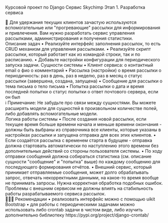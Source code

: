 Курсовой проект по Django
Сервис Skychimp
Этап 1. Разработка сервиса
<aside> 📍 Для удержания текущих клиентов зачастую используются вспомогательные или "прогревающие" рассылки для информирования и привлечения.
Вам нужно разработать сервис управления рассылками, администрирования и получения статистики.
</aside>
Описание задач
•	Реализуйте интерфейс заполнения рассылок, то есть CRUD механизм для управления рассылками.
•	Реализуйте скрипт рассылки, который работает как из командой строки, так и по расписанию.
•	Добавьте настройки конфигурации для периодического запуска задачи.
Сущности системы
•	Клиент сервиса: 
o	контактный email
o	фио
o	комментарий
•	Рассылка (настройки) 
o	время рассылки
o	периодичность: раз в день, раз в неделю, раз в месяц
o	статус рассылки (завершена, создана, запущена)
•	Сообщение для рассылки 
o	тема письма
o	тело письма
•	Попытка рассылки 
o	дата и время последней попытки
o	статус попытки
o	ответ почтового сервера, если он был
<aside> ℹ️ Примечание: Не забудьте про связи между сущностями. Вы можете расширять модели для сущностей в произвольном количестве полей, либо добавлять вспомогательные модели.
</aside>
Логика работы системы
•	После создания новой рассылки, если текущее время больше времени начала и меньше времени окончания - должны быть выбраны из справочника все клиенты, которые указаны в настройках рассылки и запущена отправка для всех этих клиентов.
•	Если создаётся рассылка с временем старта в будущем - отправка должна стартовать автоматически по наступлению этого времени без дополнительных действий со стороны пользователя системы.
•	По ходу отправки сообщений должна собираться статистика (см. описание сущности "сообщение" и "попытка" выше) по каждому сообщению для последующего формирования отчётов.
•	Внешний сервис, который принимает отправляемые сообщения, может долго обрабатывать запрос, отвечать некорректными данными, на какое-то время вообще не принимать запросы. Нужна корректная обработка подобных ошибок. Проблемы с внешним сервисом не должны влиять на стабильность работы разрабатываемого сервиса рассылок.
<aside> 👨🏻‍💻 Рекомендации
•	реализовать интерфейс можно с помощью uikit Bootstrap
•	для работы с периодическими задачами можно использовать либо crontab задачи в чистом виде, либо изучить дополнительно библиотеку https://pypi.org/project/django-crontab/ </aside>


